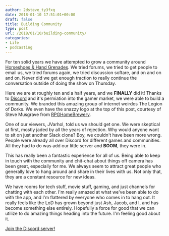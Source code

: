 ```yaml
---
author: 2dsteve_ty3fxq
date: 2018-01-10 17:51:01+00:00
draft: false
title: Building Community
type: post
url: /2018/01/10/building-community/
categories:
- Life
- podcasting
---
```


For ten solid years we have attempted to grow a community around [Horseshoes & Hand Grenades](http://hnhshow.2dorks.net). We tried forums, we tried to get people to email us, we tried forums again, we tried discussion softare, and on and on and on. Never did we get enough traction to really continue the conversation outside of doing the show on Thursday.

Here we are at roughly ten and a half years, and we **FINALLY** did it! Thanks to [Discord](http://www.discordapp.com) and it's permiation into the gamer market, we were able to build a community. We branded this amazing group of internet weirdos The Legion of Dorks. We even have the snazzy logo at the top of this post, courtesy of Steve Musgrave from [RPGHomeBrewery](http://www.rpghomebrewery.com).

One of our viewers, JVarhol, told us we should get one. We were skeptical at first, mostly jaded by all the years of rejection. Why would anyone want to sit on just another Slack clone? Boy, we couldn't have been more wrong. People were already all over Discord for different games and communities. All they had to do was add our little server and **BOOM**, they were in.

This has really been a fantastic experience for all of us. Being able to keep in touch with the community and chit-chat about things off camera has been great, especially for me. We always seem to attract great people who generally love to hang around and share in their lives with us. Not only that, they are a constant resource for new ideas.

We have rooms for tech stuff, movie stuff, gaming, and just channels for chatting with each other. I'm really amazed at what we've been able to do with the app, and I'm flattered by everyone who comes in to hang out. It really feels like the LoD has grown beyond just Ash, Jacob, and I, and has become something else entirely. Hopefully a force for good that we can utilize to do amazing things heading into the future. I'm feeling good about it.

[Join the Discord server!](https://www.2dorks.net/discord)
